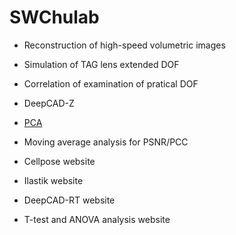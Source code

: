 # SWChulab
- Reconstruction of high-speed volumetric images 

- Simulation of TAG lens extended DOF

- Correlation of examination of pratical DOF

- DeepCAD-Z

- [PCA](PCA.md) 

- Moving average analysis for PSNR/PCC

- Cellpose website

- Ilastik website

- DeepCAD-RT website

- T-test and ANOVA analysis website

